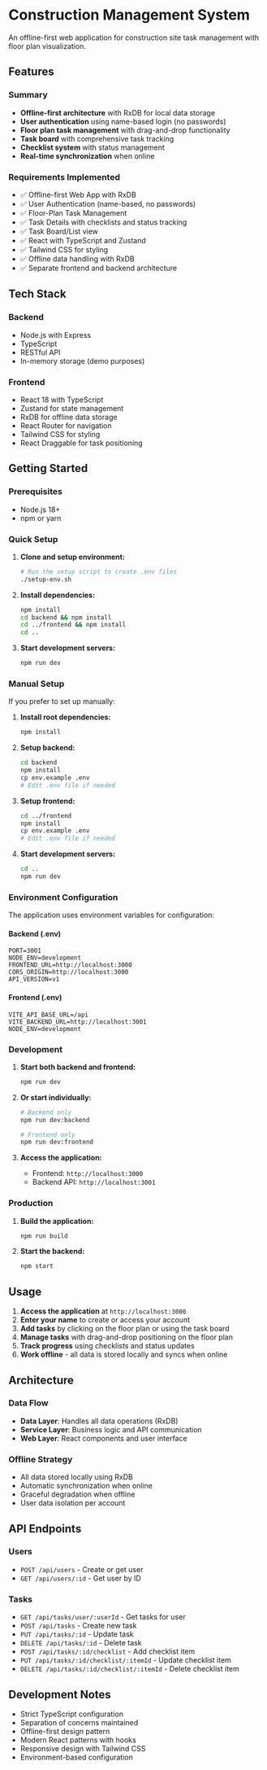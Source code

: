# Construction Management System

An offline-first web application for construction site task management with floor plan visualization.

## Features

### Summary
- **Offline-first architecture** with RxDB for local data storage
- **User authentication** using name-based login (no passwords)
- **Floor plan task management** with drag-and-drop functionality
- **Task board** with comprehensive task tracking
- **Checklist system** with status management
- **Real-time synchronization** when online

### Requirements Implemented
- ✅ Offline-first Web App with RxDB
- ✅ User Authentication (name-based, no passwords)
- ✅ Floor-Plan Task Management
- ✅ Task Details with checklists and status tracking
- ✅ Task Board/List view
- ✅ React with TypeScript and Zustand
- ✅ Tailwind CSS for styling
- ✅ Offline data handling with RxDB
- ✅ Separate frontend and backend architecture

## Tech Stack

### Backend
- Node.js with Express
- TypeScript
- RESTful API
- In-memory storage (demo purposes)

### Frontend
- React 18 with TypeScript
- Zustand for state management
- RxDB for offline data storage
- React Router for navigation
- Tailwind CSS for styling
- React Draggable for task positioning

## Getting Started

### Prerequisites
- Node.js 18+ 
- npm or yarn

### Quick Setup

1. **Clone and setup environment:**
   ```bash
   # Run the setup script to create .env files
   ./setup-env.sh
   ```

2. **Install dependencies:**
   ```bash
   npm install
   cd backend && npm install
   cd ../frontend && npm install
   cd ..
   ```

3. **Start development servers:**
   ```bash
   npm run dev
   ```

### Manual Setup

If you prefer to set up manually:

1. **Install root dependencies:**
   ```bash
   npm install
   ```

2. **Setup backend:**
   ```bash
   cd backend
   npm install
   cp env.example .env
   # Edit .env file if needed
   ```

3. **Setup frontend:**
   ```bash
   cd ../frontend
   npm install
   cp env.example .env
   # Edit .env file if needed
   ```

4. **Start development servers:**
   ```bash
   cd ..
   npm run dev
   ```

### Environment Configuration

The application uses environment variables for configuration:

#### Backend (.env)
```env
PORT=3001
NODE_ENV=development
FRONTEND_URL=http://localhost:3000
CORS_ORIGIN=http://localhost:3000
API_VERSION=v1
```

#### Frontend (.env)
```env
VITE_API_BASE_URL=/api
VITE_BACKEND_URL=http://localhost:3001
NODE_ENV=development
```

### Development

1. **Start both backend and frontend:**
   ```bash
   npm run dev
   ```

2. **Or start individually:**
   ```bash
   # Backend only
   npm run dev:backend
   
   # Frontend only  
   npm run dev:frontend
   ```

3. **Access the application:**
   - Frontend: `http://localhost:3000`
   - Backend API: `http://localhost:3001`

### Production

1. **Build the application:**
   ```bash
   npm run build
   ```

2. **Start the backend:**
   ```bash
   npm start
   ```

## Usage

1. **Access the application** at `http://localhost:3000`
2. **Enter your name** to create or access your account
3. **Add tasks** by clicking on the floor plan or using the task board
4. **Manage tasks** with drag-and-drop positioning on the floor plan
5. **Track progress** using checklists and status updates
6. **Work offline** - all data is stored locally and syncs when online

## Architecture

### Data Flow
- **Data Layer**: Handles all data operations (RxDB)
- **Service Layer**: Business logic and API communication
- **Web Layer**: React components and user interface

### Offline Strategy
- All data stored locally using RxDB
- Automatic synchronization when online
- Graceful degradation when offline
- User data isolation per account

## API Endpoints

### Users
- `POST /api/users` - Create or get user
- `GET /api/users/:id` - Get user by ID

### Tasks
- `GET /api/tasks/user/:userId` - Get tasks for user
- `POST /api/tasks` - Create new task
- `PUT /api/tasks/:id` - Update task
- `DELETE /api/tasks/:id` - Delete task
- `POST /api/tasks/:id/checklist` - Add checklist item
- `PUT /api/tasks/:id/checklist/:itemId` - Update checklist item
- `DELETE /api/tasks/:id/checklist/:itemId` - Delete checklist item

## Development Notes

- Strict TypeScript configuration
- Separation of concerns maintained
- Offline-first design pattern
- Modern React patterns with hooks
- Responsive design with Tailwind CSS
- Environment-based configuration